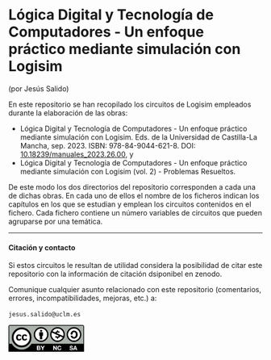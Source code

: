 # Lógica Digital y Tecnología de Computadores - Un enfoque práctico mediante simulación con Logisim
(por Jesús Salido)

En este repositorio se han recopilado los circuitos de Logisim empleados durante la elaboración de las obras:
- Lógica Digital y Tecnología de Computadores - Un enfoque práctico mediante simulación con Logisim. Eds. de la Universidad de Castilla-La Mancha, sep. 2023. ISBN: 978-84-9044-621-8. DOI: [10.18239/manuales\_2023.26.00](https://doi.org/10.18239/manuales_2023.26.00), y
- Lógica Digital y Tecnología de Computadores - Un enfoque práctico mediante simulación con Logisim (vol. 2) - Problemas Resueltos.

De este modo los dos directorios del repositorio corresponden a cada una de dichas obras. En cada uno de ellos el nombre de los ficheros indican los capítulos en los que se estudian y emplean los circuitos contenidos en el fichero. Cada fichero contiene un número variables de circuitos que pueden agruparse por una temática.

-----
#### Citación y contacto

Si estos circuitos le resultan de utilidad considera la posibilidad de citar este repositorio con la información de citación dsiponibel en zenodo.

Comunique cualquier asunto relacionado con este repositorio (comentarios, errores, incompatibilidades, mejoras, etc.) a:

`jesus.salido@uclm.es`

<img src="./by-nc-sa.png" width="150">
